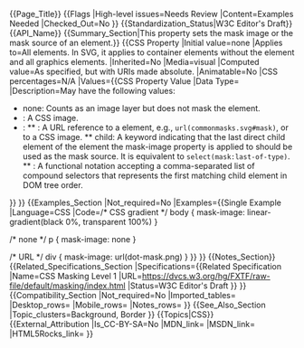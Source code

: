 {{Page_Title}}
{{Flags
|High-level issues=Needs Review
|Content=Examples Needed
|Checked_Out=No
}}
{{Standardization_Status|W3C Editor's Draft}}
{{API_Name}}
{{Summary_Section|This property sets the mask image or the mask source of an element.}}
{{CSS Property
|Initial value=none
|Applies to=All elements. In SVG, it applies to container elements without the <defs> element and all graphics elements.
|Inherited=No
|Media=visual
|Computed value=As specified, but with URIs made absolute.
|Animatable=No
|CSS percentages=N/A
|Values={{CSS Property Value
|Data Type=<mask-reference>
|Description=May have the following values:
* none: Counts as an image layer but does not mask the element.
* <image>: A CSS image.
* <mask-source>:
** <url>: A URL reference to a <mask> element, e.g., <code>url(commonmasks.svg#mask)</code>, or to a CSS image.
** child: A keyword indicating that the last direct child <mask> element of the element the mask-image property is applied to should be used as the mask source. It is equivalent to <code>select(mask:last-of-type)</code>.
** <child-selector>: A functional notation accepting a comma-separated list of compound selectors that represents the first matching child <mask> element in DOM tree order.



}}
}}
{{Examples_Section
|Not_required=No
|Examples={{Single Example
|Language=CSS
|Code=/* CSS gradient */
body { mask-image: linear-gradient(black 0%, transparent 100%) }

/* none */
p { mask-image: none }

/* URL */
div { mask-image: url(dot-mask.png) }
}}
}}
{{Notes_Section}}
{{Related_Specifications_Section
|Specifications={{Related Specification
|Name=CSS Masking Level 1
|URL=https://dvcs.w3.org/hg/FXTF/raw-file/default/masking/index.html
|Status=W3C Editor's Draft
}}
}}
{{Compatibility_Section
|Not_required=No
|Imported_tables=
|Desktop_rows=
|Mobile_rows=
|Notes_rows=
}}
{{See_Also_Section
|Topic_clusters=Background, Border
}}
{{Topics|CSS}}
{{External_Attribution
|Is_CC-BY-SA=No
|MDN_link=
|MSDN_link=
|HTML5Rocks_link=
}}